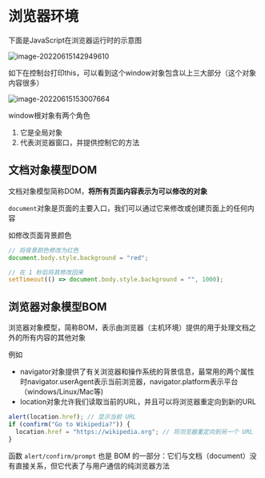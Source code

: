 # 浏览器环境

下面是JavaScript在浏览器运行时的示意图

![image-20220615142949610](https://lwq-img-1312073911.cos.ap-nanjing.myqcloud.com/imgimage-20220615142949610.png)

如下在控制台打印this，可以看到这个window对象包含以上三大部分（这个对象内容很多）

![image-20220615153007664](https://lwq-img-1312073911.cos.ap-nanjing.myqcloud.com/imgimage-20220615153007664.png)



window根对象有两个角色

1. 它是全局对象
2. 代表浏览器窗口，并提供控制它的方法

## 文档对象模型DOM

文档对象模型简称DOM，**将所有页面内容表示为可以修改的对象**

`document`对象是页面的主要入口，我们可以通过它来修改或创建页面上的任何内容

如修改页面背景颜色

~~~js
// 将背景颜色修改为红色
document.body.style.background = "red";

// 在 1 秒后将其修改回来
setTimeout(() => document.body.style.background = "", 1000);
~~~

## 浏览器对象模型BOM

浏览器对象模型，简称BOM，表示由浏览器（主机环境）提供的用于处理文档之外的所有内容的其他对象

例如

- navigator对象提供了有关浏览器和操作系统的背景信息，最常用的两个属性时navigator.userAgent表示当前浏览器，navigator.platform表示平台（windows/Linux/Mac等)
- location对象允许我们读取当前的URL，并且可以将浏览器重定向到新的URL

~~~js
alert(location.href); // 显示当前 URL
if (confirm("Go to Wikipedia?")) {
  location.href = "https://wikipedia.org"; // 将浏览器重定向到另一个 URL
}
~~~

函数 `alert/confirm/prompt` 也是 BOM 的一部分：它们与文档（document）没有直接关系，但它代表了与用户通信的纯浏览器方法